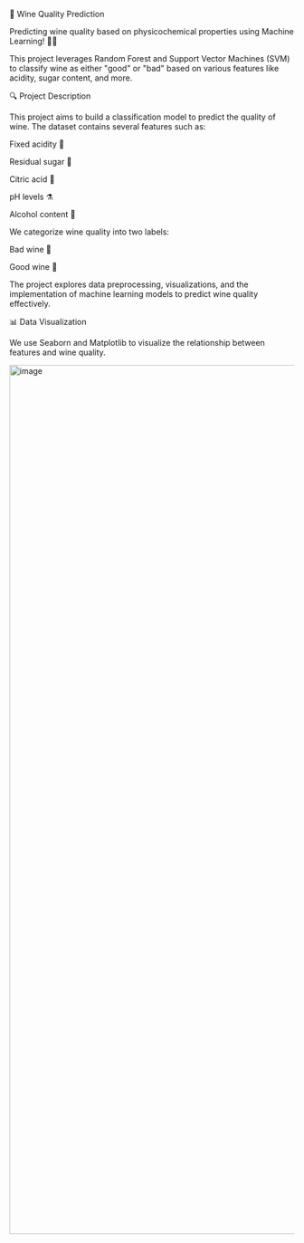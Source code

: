 🍷 Wine Quality Prediction

Predicting wine quality based on physicochemical properties using Machine Learning! 🧠✨

This project leverages Random Forest and Support Vector Machines (SVM) to classify wine as either "good" or "bad" based on various features like acidity, sugar content, and more.

🔍 Project Description

This project aims to build a classification model to predict the quality of wine. The dataset contains several features such as:

Fixed acidity 🧪

Residual sugar 🍬

Citric acid 🍋

pH levels ⚗️

Alcohol content 🍶

We categorize wine quality into two labels:

Bad wine 🍂

Good wine 🌟

The project explores data preprocessing, visualizations, and the implementation of machine learning models to predict wine quality effectively.

📊 Data Visualization

We use Seaborn and Matplotlib to visualize the relationship between features and wine quality.

<img width="1024" height="1536" alt="image" src="https://github.com/user-attachments/assets/13437a4f-0faf-4a0e-9ec6-7a42978f272e" />


